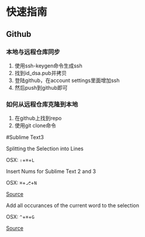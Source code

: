 # 快速指南

## Github

### 本地与远程仓库同步

1. 使用ssh-keygen命令生成ssh
2. 找到id_dsa.pub并拷贝
3. 登陆github，在account settings里面增加ssh
4. 然后push到github即可

### 如何从远程仓库克隆到本地

1. 在github上找到repo
2. 使用git clone命令

#Sublime Text3

Splitting the Selection into Lines 

OSX: `⇧`+`⌘`+`L`

Insert Nums for Sublime Text 2 and 3

OSX: `⌘`+`⎇`+`N`

[Source](https://github.com/jbrooksuk/InsertNums)

Add all occurances of the current word to the selection

OSX: `^`+`⌘`+`G`

[Source](https://stackoverflow.com/questions/23858279/how-do-i-add-the-next-occurrence-of-the-current-word-to-the-selection-in-rubymin)

